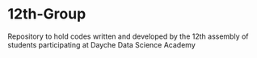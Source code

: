 # 12th-Group
Repository to hold codes written and developed by the 12th assembly of students participating at Dayche Data Science Academy
